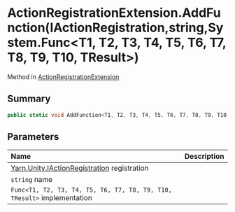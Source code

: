 # ActionRegistrationExtension.AddFunction(IActionRegistration,string,System.Func<T1, T2, T3, T4, T5, T6, T7, T8, T9, T10, TResult>)

Method in [ActionRegistrationExtension](/docs/api/csharp/yarn.unity.actionregistrationextension.md)

## Summary



```csharp
public static void AddFunction<T1, T2, T3, T4, T5, T6, T7, T8, T9, T10, TResult>(this IActionRegistration registration, string name, System.Func<T1, T2, T3, T4, T5, T6, T7, T8, T9, T10, TResult> implementation);
```

## Parameters

|Name|Description|
|:---|:---|
|[Yarn.Unity.IActionRegistration](/docs/api/csharp/yarn.unity.iactionregistration.md) registration||
|`string` name||
|`Func<T1, T2, T3, T4, T5, T6, T7, T8, T9, T10, TResult>` implementation||

